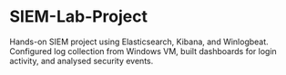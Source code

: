 # SIEM-Lab-Project
Hands-on SIEM project using Elasticsearch, Kibana, and Winlogbeat. Configured log collection from Windows VM, built dashboards for login activity, and analysed security events.
